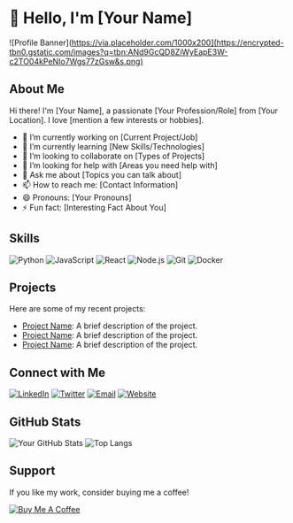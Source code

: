 # 👋 Hello, I'm [Your Name]

![Profile Banner](https://via.placeholder.com/1000x200](https://encrypted-tbn0.gstatic.com/images?q=tbn:ANd9GcQD8ZiWyEapE3W-c2TO04kPeNIo7Wgs77zGsw&s.png)

## About Me

Hi there! I'm [Your Name], a passionate [Your Profession/Role] from [Your Location]. I love [mention a few interests or hobbies]. 

- 🔭 I’m currently working on [Current Project/Job]
- 🌱 I’m currently learning [New Skills/Technologies]
- 👯 I’m looking to collaborate on [Types of Projects]
- 🤔 I’m looking for help with [Areas you need help with]
- 💬 Ask me about [Topics you can talk about]
- 📫 How to reach me: [Contact Information]
- 😄 Pronouns: [Your Pronouns]
- ⚡ Fun fact: [Interesting Fact About You]

## Skills

![Python](https://img.shields.io/badge/-Python-3776AB?style=flat-square&logo=Python&logoColor=white)
![JavaScript](https://img.shields.io/badge/-JavaScript-F7DF1E?style=flat-square&logo=JavaScript&logoColor=black)
![React](https://img.shields.io/badge/-React-61DAFB?style=flat-square&logo=React&logoColor=black)
![Node.js](https://img.shields.io/badge/-Node.js-339933?style=flat-square&logo=Node.js&logoColor=white)
![Git](https://img.shields.io/badge/-Git-F05032?style=flat-square&logo=Git&logoColor=white)
![Docker](https://img.shields.io/badge/-Docker-2496ED?style=flat-square&logo=Docker&logoColor=white)

## Projects

Here are some of my recent projects:

- [Project Name](https://github.com/your-username/project-name): A brief description of the project.
- [Project Name](https://github.com/your-username/project-name): A brief description of the project.
- [Project Name](https://github.com/your-username/project-name): A brief description of the project.

## Connect with Me

[![LinkedIn](https://img.shields.io/badge/-LinkedIn-0077B5?style=flat-square&logo=LinkedIn&logoColor=white)](https://www.linkedin.com/in/yourprofile)
[![Twitter](https://img.shields.io/badge/-Twitter-1DA1F2?style=flat-square&logo=Twitter&logoColor=white)](https://twitter.com/yourhandle)
[![Email](https://img.shields.io/badge/-Email-D14836?style=flat-square&logo=Gmail&logoColor=white)](mailto:your-email@example.com)
[![Website](https://img.shields.io/badge/-Website-000000?style=flat-square&logo=Web&logoColor=white)](https://yourwebsite.com)

## GitHub Stats

![Your GitHub Stats](https://github-readme-stats.vercel.app/api?username=your-username&show_icons=true&hide_border=true)
![Top Langs](https://github-readme-stats.vercel.app/api/top-langs/?username=your-username&layout=compact&hide_border=true)

## Support

If you like my work, consider buying me a coffee!

[![Buy Me A Coffee](https://img.shields.io/badge/-Buy%20Me%20A%20Coffee-FFDD00?style=flat-square&logo=buy-me-a-coffee&logoColor=black)](https://www.buymeacoffee.com/yourprofile)
